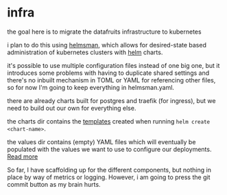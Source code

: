 # infra

the goal here is to migrate the datafruits infrastructure to kubernetes

i plan to do this using [helmsman](https://github.com/Praqma/helmsman), which allows for desired-state based administration of kubernetes clusters with [helm](https://helm.sh) charts.

it's possible to use multiple configuration files instead of one big one, but it introduces some problems with having to duplicate shared settings and there's no inbuilt mechanism in TOML or YAML for referencing other files, so for now I'm going to keep everything in helmsman.yaml.

there are already charts built for postgres and traefik (for ingress), but we need to build out our own for everything else.

the charts dir contains the [templates](https://docs.bitnami.com/tutorials/create-your-first-helm-chart/#step-1-generate-your-first-chart) created when running `helm create <chart-name>`.

the values dir contains (empty) YAML files which will eventually be populated with the values we want to use to configure our deployments. [Read more](https://helm.sh/docs/chart_template_guide/values_files/)

So far, I have scaffolding up for the different components, but nothing in place by way of metrics or logging. However, i am going to press the git commit button as my brain hurts.
